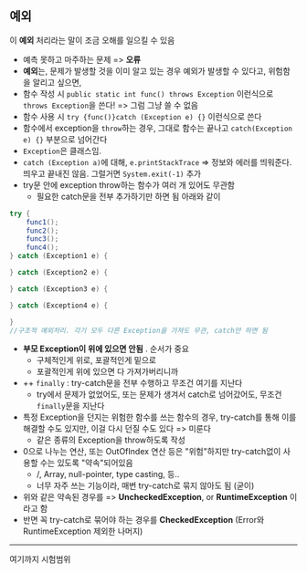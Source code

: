 ## 예외
이 **예외** 처리라는 말이 조금 오해를 일으킬 수 있음
- 예측 못하고 마주하는 문제 => **오류**
- **예외**는, 문제가 발생할 것을 이미 알고 있는 경우
예외가 발생할 수 있다고, 위험함을 알리고 싶으면,
- 함수 작성 시 `public static int func() throws Exception` 이런식으로 `throws Exception`을 쓴다!
	=> 그럼 그냥 쓸 수 없음
- 함수 사용 시 `try {func()}catch (Exception e) {}` 이런식으로 쓴다
- 함수에서 exception을 `throw`하는 경우, 그대로 함수는 끝나고 `catch(Exception e) {}` 부분으로 넘어간다
- `Exception`은 클래스임. 
- `catch (Exception a)`에 대해, `e.printStackTrace` => 정보와 에러를 띄워준다. 띄우고 끝내진 않음. 그럴거면 `System.exit(-1)` 추가
- try문 안에 exception throw하는 함수가 여러 개 있어도 무관함
	- 필요한 catch문을 전부 추가하기만 하면 됨 아래와 같이
```java
try {
	func1();
	func2();
	func3();
	func4();
} catch (Exception1 e) {

} catch (Exception2 e) {

} catch (Exception3 e) {

} catch (Exception4 e) {

}
//구조적 예외처리. 각기 모두 다른 Exception을 가져도 무관, catch만 하면 됨
```
- **부모 Exception이 위에 있으면 안됨** . 순서가 중요
	- 구체적인게 위로, 포괄적인게 밑으로
	- 포괄적인게 위에 있으면 다 가져가버리니까
- ++ `finally` : try-catch문을 전부 수행하고 무조건 여기를 지난다
	- try에서 문제가 없었어도, 또는 문제가 생겨서 catch로 넘어갔어도, 무조건 `finally`문을 지난다
- 특정 Exception을 던지는 위험한 함수를 쓰는 함수의 경우, try-catch를 통해 이를 해결할 수도 있지만, 이걸 다시 던질 수도 있다 => 미룬다
	- 같은 종류의 Exception을 throw하도록 작성
- 0으로 나누는 연산, 또는 OutOfIndex 연산 등은 "위험"하지만 try-catch없이 사용할 수는 있도록 "약속"되어있음
	- /, Array, null-pointer, type casting, 등..
	- 너무 자주 쓰는 기능이라, 매번 try-catch로 묶지 않아도 됨 (굳이)
- 위와 같은 약속된 경우를 => **UncheckedException**, or **RuntimeException** 이라고 함
- 반면 꼭 try-catch로 묶어야 하는 경우를 **CheckedException**  (Error와 RuntimeException 제외한 나머지)

----
여기까지 시험범위 